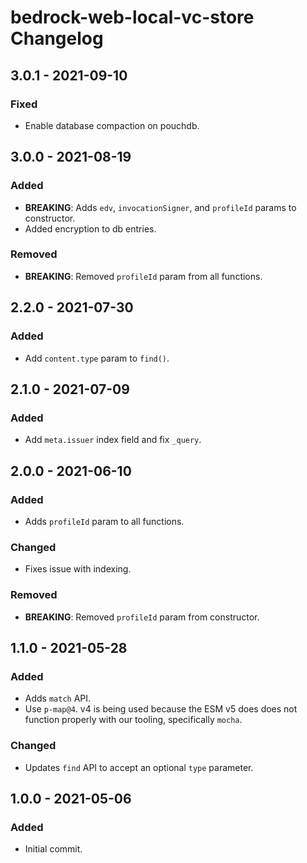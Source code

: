 # bedrock-web-local-vc-store Changelog

## 3.0.1 - 2021-09-10

### Fixed
- Enable database compaction on pouchdb.

## 3.0.0 - 2021-08-19

### Added
- **BREAKING**: Adds `edv`, `invocationSigner`, and `profileId` params to
  constructor.
- Added encryption to db entries.

### Removed
- **BREAKING**: Removed `profileId` param from all functions.

## 2.2.0 - 2021-07-30

### Added
- Add `content.type` param to `find()`.

## 2.1.0 - 2021-07-09

### Added
- Add `meta.issuer` index field and fix `_query`.

## 2.0.0 - 2021-06-10

### Added
- Adds `profileId` param to all functions.

### Changed
- Fixes issue with indexing.

### Removed
- **BREAKING**: Removed `profileId` param from constructor.

## 1.1.0 - 2021-05-28

### Added
- Adds `match` API.
- Use `p-map@4`. v4 is being used because the ESM v5 does does not function
  properly with our tooling, specifically `mocha`.

### Changed
- Updates `find` API to accept an optional `type` parameter.

## 1.0.0 - 2021-05-06

### Added
- Initial commit.
